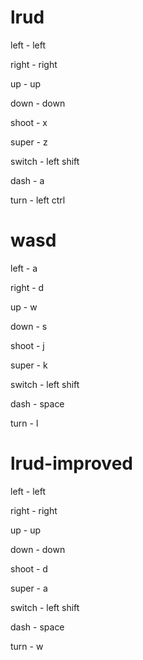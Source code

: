 # lrud

left - left

right - right

up - up

down - down

shoot - x

super - z

switch - left shift

dash - a

turn - left ctrl

# wasd

left - a

right - d

up - w

down - s

shoot - j

super - k

switch - left shift

dash - space

turn - l

# lrud-improved

left - left

right - right

up - up

down - down

shoot - d

super - a

switch - left shift

dash - space

turn - w